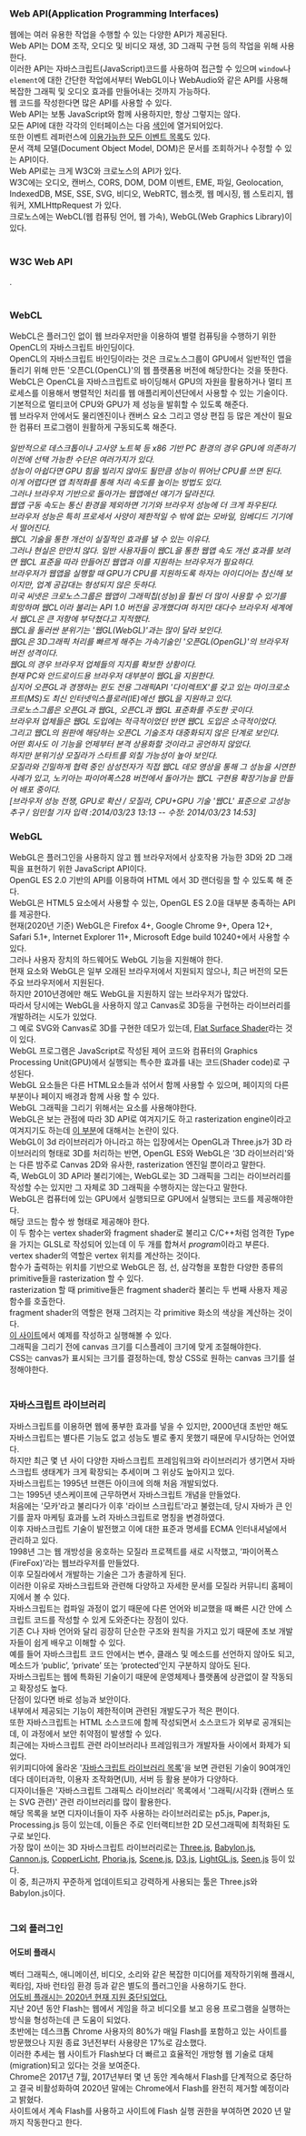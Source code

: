 <h3>Web API(Application Programming Interfaces)</h3>
웹에는 여러 유용한 작업을 수행할 수 있는 다양한 API가 제공된다. <br>
Web API는 DOM 조작, 오디오 및 비디오 재생, 3D 그래픽 구현 등의 작업을 위해 사용한다. <br>
이러한 API는 자바스크립트(JavaScript)코드를 사용하여 접근할 수 있으며 <code>window</code>나 <code>element</code>에 대한 간단한 작업에서부터 WebGL이나 WebAudio와 같은 API를 사용해 복잡한 그래픽 및 오디오 효과를 만들어내는 것까지 가능하다. <br>
웹 코드를 작성한다면 많은 API를 사용할 수 있다. <br>
Web API는 보통 JavaScript와 함께 사용하지만, 항상 그렇지는 않다. <br>
모든 API에 대한 각각의 인터페이스는 다음 <a href="https://developer.mozilla.org/ko/docs/Web/API/Blob">색인</a>에 열거되어있다. <br>
또한 이벤트 레퍼런스에 <a href="https://developer.mozilla.org/ko/docs/Web/Events">이용가능한 모든 이벤트 목록</a>도 있다.  <br>
문서 객체 모델(Document Object Model, DOM)은 문서를 조회하거나 수정할 수 있는 API이다. <br>
Web API로는 크게 W3C와 크로노스의 API가 있다. <br>
W3C에는 오디오, 캔버스, CORS, DOM, DOM 이벤트, EME, 파일, Geolocation, IndexedDB, MSE, SSE, SVG, 비디오, WebRTC, 웹소켓, 웹 메시징, 웹 스토리지, 웹 워커, XMLHttpRequest 가 있다. <br>
크로노스에는 WebCL(웹 컴퓨팅 언어, 웹 가속), WebGL(Web Graphics Library)이 있다. <br>
<br>
<h3>W3C Web API</h3>
.<br>
<br>
<h3>WebCL</h3>
WebCL은 플러그인 없이 웹 브라우저만을 이용하여 별렬 컴퓨팅을 수행하기 위한 OpenCL의 자바스크립트 바인딩이다. <br>
OpenCL의 자바스크립트 바인딩이라는 것은 크로노스그룹이 GPU에서 일반적인 앱을 돌리기 위해 만든 '오픈CL(OpenCL)'의 웹 플랫폼용 버전에 해당한다는 것을 뜻한다. <br>
WebCL은 OpenCL을 자바스크립트로 바이딩해서 GPU의 자원을 활용하거나 멀티 프로세스를 이용해서 병렬적인 처리를 웹 애플리케이션단에서 사용할 수 있는 기술이다. <br>
기본적으로 멀티코어 CPU와 GPU가 제 성능을 발휘할 수 있도록 해준다. <br>
웹 브라우저 안에서도 물리엔진이나 캔버스 요소 그리고 영상 편집 등 많은 계산이 필요한 컴퓨터 프로그램이 원활하게 구동되도록 해준다. <br>
<br>
<i>
일반적으로 데스크톱이나 고사양 노트북 등 x86 기반 PC 환경의 경우 GPU에 의존하기 이전에 선택 가능한 수단은 여러가지가 있다. <br>
성능이 아쉽다면 GPU 힘을 빌리지 않아도 될만큼 성능이 뛰어난 CPU를 쓰면 된다. <br>
이게 어렵다면 앱 최적화를 통해 처리 속도를 높이는 방법도 있다.<br>
그러나 브라우저 기반으로 돌아가는 웹앱에선 얘기가 달라진다. <br>
웹앱 구동 속도는 통신 환경을 제외하면 기기와 브라우저 성능에 더 크게 좌우된다. <br>
브라우저 성능은 특히 프로세서 사양이 제한적일 수 밖에 없는 모바일, 임베디드 기기에서 떨어진다. <br>
웹CL 기술을 통한 개선이 실질적인 효과를 낼 수 있는 이유다. <br>
그러나 현실은 만만치 않다. 일반 사용자들이 웹CL을 통한 웹앱 속도 개선 효과를 보려면 웹CL 표준을 따라 만들어진 웹앱과 이를 지원하는 브라우저가 필요하다. <br>
브라우저가 웹앱을 실행할 때 GPU가 CPU를 지원하도록 하자는 아이디어는 참신해 보이지만, 업계 공감대는 형성되지 않은 듯하다. <br>
미국 씨넷은 크로노스그룹은 웹앱이 그래픽칩(성능)을 훨씬 더 많이 사용할 수 있기를 희망하며 웹CL이라 불리는 API 1.0 버전을 공개했다며 하지만 대다수 브라우저 세계에서 웹CL은 큰 저항에 부닥쳤다고 지적했다. <br>
웹CL을 둘러싼 분위기는 '웹GL(WebGL)'과는 많이 달라 보인다. <br>
웹GL은 3D그래픽 처리를 빠르게 해주는 가속기술인 '오픈GL(OpenGL)'의 브라우저 버전 성격이다. <br>
웹GL의 경우 브라우저 업체들의 지지를 확보한 상황이다. <br>
현재 PC와 안드로이드용 브라우저 대부분이 웹GL을 지원한다. <br>
심지어 오픈GL과 경쟁하는 윈도 전용 그래픽API '다이렉트X'를 갖고 있는 마이크로소프트(MS)도 최신 인터넷익스플로러(IE)에선 웹GL을 지원하고 있다. <br>
크로노스그룹은 오픈GL과 웹GL, 오픈CL과 웹GL 표준화를 주도한 곳이다.  <br>
브라우저 업체들은 웹GL 도입에는 적극적이었던 반면 웹CL 도입은 소극적이었다. <br>
그리고 웹CL의 원판에 해당하는 오픈CL 기술조차 대중화되지 않은 단계로 보인다. <br>
어떤 회사도 이 기능을 언제부터 본격 상용화할 것이라고 공언하지 않았다. <br>
하지만 분위기상 모질라가 스타트를 외칠 가능성이 높아 보인다. <br>
모질라와 긴밀하게 협력 중인 삼성전자가 직접 웹CL 데모 영상을 통해 그 성능을 시연한 사례가 있고, 노키아는 파이어폭스28 버전에서 돌아가는 웹CL 구현용 확장기능을 만들어 배포 중이다. <br>
[브라우저 성능 전쟁, GPU로 확산 / 모질라, CPU+GPU 기술 '웹CL' 표준으로 고성능 추구 / 임민철 기자 입력 :2014/03/23 13:13 -- 수정: 2014/03/23 14:53]
</i>
<br>
<h3>WebGL</h3>
WebGL은 플러그인을 사용하지 않고 웹 브라우저에서 상호작용 가능한 3D와 2D 그래픽을 표현하기 위한 JavaScript API이다. <br>
OpenGL ES 2.0 기반의 API를 이용하여 HTML <code><canvas></code>에서 3D 랜더링을 할 수 있도록 해 준다. <br>
WebGL은 HTML5 <code><canvas></code> 요소에서 사용할 수 있는, OpenGL ES 2.0을 대부분 충족하는 API를 제공한다. <br>
현재(2020년 기준) WebGL은 Firefox 4+, Google Chrome 9+, Opera 12+, Safari 5.1+, Internet Explorer 11+, Microsoft Edge build 10240+에서 사용할 수 있다. <br>
그러나 사용자 장치의 하드웨어도 WebGL 기능을 지원해야 한다. <br>
현재 <canvas> 요소와 WebGL은 일부 오래된 브라우저에서 지원되지 않으나, 최근 버전의 모든 주요 브라우저에서 지원된다. <br>
하지만 2010년경에만 해도 WebGL을 지원하지 않는 브라우저가 많았다. <br>
따라서 당시에는 WebGL을 사용하지 않고 Canvas로 3D등을 구현하는 라이브러리를 개발하려는 시도가 있었다. <br> 
그 예로 SVG와 Canvas로 3D를 구현한 데모가 있는데, <a href="http://matthew.wagerfield.com/flat-surface-shader/">Flat Surface Shader</a>라는 것이 있다. <br>
WebGL 프로그램은 JavaScript로 작성된 제어 코드와 컴퓨터의 Graphics Processing Unit(GPU)에서 실행되는 특수한 효과를 내는 코드(Shader code)로 구성된다. <br>
WebGL 요소들은 다른 HTML요소들과 섞어서 함께 사용할 수 있으며, 페이지의 다른 부분이나 페이지 배경과 함께 사용 할 수 있다. <br>
WebGL 그래픽을 그리기 위해서는 <canvas>요소를 사용해야한다. <br>
WebGL은 보는 관점에 따라 3D API로 여겨지기도 하고 rasterization engine이라고 여겨지기도 하는데 <a href="https://webglfundamentals.org/webgl/lessons/ko/webgl-2d-vs-3d-library.html">이 부분</a>에 대해서는 논란이 있다. <br>
WebGL이 3d 라이브러리가 아니라고 하는 입장에서는 OpenGL과 Three.js가 3D 라이브러리의 형태로 3D를 처리하는 반면, OpenGL ES와 WebGL은 '3D 라이브러리'와는 다른 밤주로 Canvas 2D와 유사한, rasterization 엔진일 뿐이라고 말한다. <br>
즉, WebGL이 3D API라 불리기에는, WebGL로는 3D 그래픽을 그리는 라이브러리를 작성할 수는 있지만 그 자체로 3D 그래픽을 수행하지는 않는다고 말한다. <br>
WebGL은 컴퓨터에 있는 GPU에서 실행되므로 GPU에서 실행되는 코드를 제공해야한다. <br>
해당 코드는 함수 쌍 형태로 제공해야 한다.  <br>
이 두 함수는 vertex shader와 fragment shader로 불리고 C/C++처럼 엄격한 Type을 가지는 GLSL로 작성되어 있는데 이 두 개를 합쳐서 <i>program</i>이라고 부른다. <br>
vertex shader의 역할은 vertex 위치를 계산하는 것이다. <br>
함수가 출력하는 위치를 기반으로 WebGL은 점, 선, 삼각형을 포함한 다양한 종류의 primitive들을 rasterization 할 수 있다. <br>
rasterization 할 때 primitive들은 fragment shader라 불리는 두 번째 사용자 제공 함수를 호출한다. <br>
fragment shader의 역할은 현재 그려지는 각 primitive 화소의 색상을 계산하는 것이다. <br>
<a href="https://webglfundamentals.org/webgl/lessons/ko/webgl-fundamentals.html">이 사이트</a>에서 예제를 작성하고 실행해볼 수 있다. <br>
그래픽을 그리기 전에 canvas 크기를 디스플레이 크기에 맞게 조절해야한다. <br>
CSS는 canvas가 표시되는 크기를 결정하는데, 항상 CSS로 원하는 canvas 크기를 설정해야한다. <br>
<br>
<h3>자바스크립트 라이브러리</h3>
자바스크립트를 이용하면 웹에 풍부한 효과를 넣을 수 있지만, 2000년대 초반만 해도 자바스크립트는 별다른 기능도 없고 성능도 별로 좋지 못했기 때문에 무시당하는 언어였다. <br>
하지만 최근 몇 년 사이 다양한 자바스크립트 프레임워크와 라이브러리가 생기면서 자바스크립트 생태계가 크게 확장되는 추세이며 그 위상도 높아지고 있다. <br>
자바스크립트는 1995년 브랜든 아이크에 의해 처음 개발되었다. <br>
그는 1995년 넷스케이프에 근무하면서 자바스크립트 개념을 만들었다. <br>
처음에는 '모카'라고 불리다가 이후 '라이브 스크립트'라고 불렸는데, 당시 자바가 큰 인기를 끌자 마케팅 효과를 노려 자바스크립트로 명칭을 변경하였다. <br>
이후 자바스크립트 기술이 발전했고 이에 대한 표준과 명세를 ECMA 인터내셔널에서 관리하고 있다. <br>
1998년 그는 웹 개방성을 옹호하는 모질라 프로젝트를 새로 시작했고, ‘파이어폭스(FireFox)’라는 웹브라우저를 만들었다.  <br>
이후 모질라에서 개발하는 기술은 그가 총괄하게 된다.  <br>
이러한 이유로 자바스크립트와 관련해 다양하고 자세한 문서를 모질라 커뮤니티 홈페이지에서 볼 수 있다. <br>
자바스크립트는 컴파일 과정이 없기 때문에 다른 언어와 비교했을 때 빠른 시간 안에 스크립트 코드를 작성할 수 있게 도와준다는 장점이 있다. <br>
기존 C나 자바 언어와 달리 굉장히 단순한 구조와 원칙을 가지고 있기 때문에 초보 개발자들이 쉽게 배우고 이해할 수 있다. <br>
예를 들어 자바스크립트 코드 안에서는 변수, 클래스 및 메소드를 선언하지 않아도 되고, 메소드가 ‘public’, ‘private’ 또는 ‘protected’인지 구분하지 않아도 된다. <br>
자바스크립트는 웹에 특화된 기술이기 때문에 운영체제나 플랫폼에 상관없이 잘 작동되고 확장성도 높다. <br>
단점이 있다면 바로 성능과 보안이다. <br>
내부에서 제공되는 기능이 제한적이며 관련된 개발도구가 적은 편이다. <br>
또한 자바스크립트는 HTML 소스코드에 함께 작성되면서 소스코드가 외부로 공개되는데, 이 과정에서 보안 취약점이 발생할 수 있다. <br>
최근에는 자바스크립트 관련 라이브러리나 프레임워크가 개발자들 사이에서 화제가 되었다. <br>
위키피디아에 올라온 '<a href="https://www.wikiwand.com/ko/%EC%9E%90%EB%B0%94%EC%8A%A4%ED%81%AC%EB%A6%BD%ED%8A%B8_%EB%9D%BC%EC%9D%B4%EB%B8%8C%EB%9F%AC%EB%A6%AC_%EB%AA%A9%EB%A1%9D">자바스크립트 라이브러리 목록</a>'을 보면 관련된 기술이 90여개인데다 데이터과학, 이용자 조작화면(UI), 서버 등 활용 분야가 다양하다. <br>
디자이너들은 '자바스크립트 그래픽스 라이브러리' 목록에서 '그래픽/시각화 (캔버스 또는 SVG 관련)' 관련 라이브러리를 많이 활용한다. <br>
해당 목록을 보면 디자이너들이 자주 사용하는 라이브러리로는 p5.js, Paper.js, Processing.js 등이 있는데, 이들은 주로 인터랙티브한 2D 모션그래픽에 최적화된 도구로 보인다. <br>
가장 많이 쓰이는 3D 자바스크립트 라이브러리로는 
<a href="https://threejs.org/">Three.js</a>, 
<a href="https://www.babylonjs.com/">Babylon.js</a>, 
<a href="http://www.cannonjs.org/">Cannon.js</a>, 
<a href="https://www.ambiera.com/copperlicht/">CopperLicht</a>, 
<a href="http://www.kevs3d.co.uk/dev/phoria/">Phoria.js</a>, 
<a href="https://github.com/xeolabs/scenejs">Scene.js</a>, 
<a href="https://github.com/d3/d3">D3.js</a>, 
<a href="https://github.com/evanw/lightgl.js">LightGL.js</a>, 
<a href="http://seenjs.io/index.html">Seen.js</a> 
등이 있다. <br>
이 중, 최근까지 꾸준하게 업데이트되고 강력하게 사용되는 툴은 Three.js와 Babylon.js이다. <br>
<br>
<h3>그외 플러그인</h3>
<h4>어도비 플래시</h4>
벡터 그래픽스, 애니메이션, 비디오, 소리와 같은 복잡한 미디어를 제작하기위해 플래시, 퀵타임, 자바 런타임 환경 등과 같은 별도의 플러그인을 사용하기도 한다. <br>
<a href="https://www.blog.google/products/chrome/saying-goodbye-flash-chrome/">어도비 플래시는 2020년 현재 지원 중단되었다. </a><br>
지난 20년 동안 Flash는 웹에서 게임을 하고 비디오를 보고 응용 프로그램을 실행하는 방식을 형성하는데 큰 도움이 되었다. <br>
초반에는 데스크톱 Chrome 사용자의 80%가 매일 Flash를 포함하고 있는 사이트를 방문했으나 지원 종료 3년전부터 사용량은 17%로 감소했다. <br>
이러한 추세는 웹 사이트가 Flash보다 더 빠르고 효율적인 개방형 웹 기술로 대체(migration)되고 있다는 것을 보여준다. <br>
Chrome은 2017년 7월, 2017년부터 몇 년 동안 계속해서 Flash를 단계적으로 중단하고 결국 비활성화하여 2020년 말에는 Chrome에서 Flash를 완전히 제거할 예정이라고 밝혔다. <br>
사이트에서 계속 Flash를 사용하고 사이트에 Flash 실행 권한을 부여하면 2020 년 말까지 작동한다고 한다. <br>

